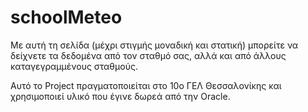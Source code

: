 # schoolMeteo

Με αυτή τη σελίδα (μέχρι στιγμής μοναδική και στατική) μπορείτε να δείχνετε τα δεδομένα από τον σταθμό σας, αλλά και από άλλους καταγεγραμμένους σταθμούς.

Αυτό το Project πραγματοποιείται στο 10ο ΓΕΛ Θεσσαλονίκης και χρησιμοποιεί υλικό που έγινε δωρεά από την Oracle.
